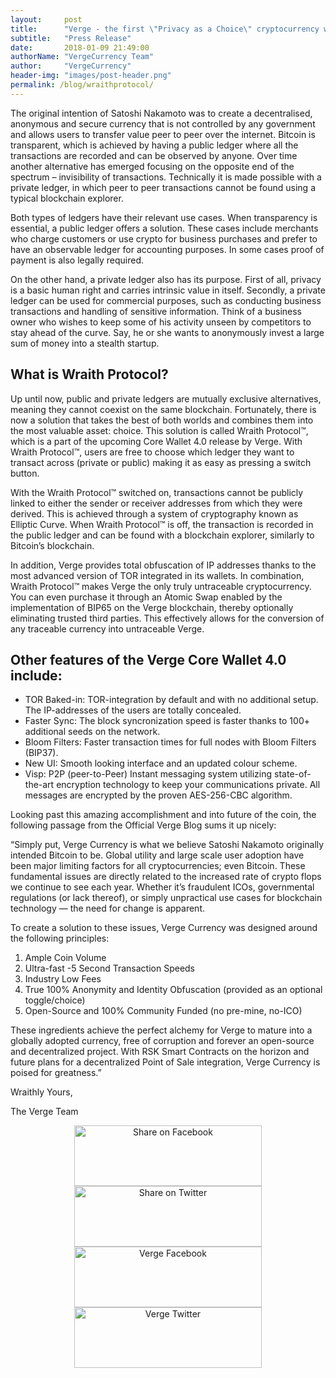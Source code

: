 ```yaml
---
layout:     post
title:      "Verge - the first \"Privacy as a Choice\" cryptocurrency with Wraith Protocol"
subtitle:   "Press Release"
date:       2018-01-09 21:49:00
authorName: "VergeCurrency Team"
author:     "VergeCurrency"
header-img: "images/post-header.png"
permalink: /blog/wraithprotocol/
---
```



The original intention of Satoshi Nakamoto was to create a decentralised, anonymous and secure currency that is not controlled by any government and allows users to transfer value
peer to peer over the internet. Bitcoin is transparent, which is achieved by having a public ledger where all the transactions are recorded and can be observed by anyone. Over time another
alternative has emerged focusing on the opposite end of the spectrum – invisibility of transactions. Technically it is made possible with a private ledger, in which peer to peer
transactions cannot be found using a typical blockchain explorer.

Both types of ledgers have their relevant use cases. When transparency is essential, a public ledger offers a solution. These cases include merchants who charge customers or use crypto
for business purchases and prefer to have an observable ledger for accounting purposes. In some cases proof of payment is also legally required.

On the other hand, a private ledger also has its purpose. First of all, privacy is a basic human right and carries intrinsic value in itself. Secondly, a private ledger can be used for commercial
purposes, such as conducting business transactions and handling of sensitive information. Think of a business owner who wishes to keep some of his activity unseen by competitors to stay ahead of the curve. Say, he or she wants to anonymously invest a large sum of money into a stealth startup.  


What is Wraith Protocol?
----------------------------

Up until now, public and private ledgers are mutually exclusive alternatives, meaning they cannot coexist on the same blockchain. Fortunately, there is now a solution that takes the best
of both worlds and combines them into the most valuable asset: choice. This solution is called Wraith Protocol™, which is a part of the upcoming Core Wallet 4.0 release by Verge. With
Wraith Protocol™, users are free to choose which ledger they want to transact across (private or public) making it as easy as pressing a switch button.

With the Wraith Protocol™ switched on, transactions cannot be publicly linked to either the sender or receiver addresses from which they were derived. This is achieved through a system
of cryptography known as Elliptic Curve. When Wraith Protocol™ is off, the transaction is recorded in the public ledger and can be found with a blockchain explorer, similarly to Bitcoin’s
blockchain.

In addition, Verge provides total obfuscation of IP addresses thanks to the most advanced version of TOR integrated in its wallets. In combination, Wraith Protocol™ makes Verge the only truly untraceable cryptocurrency. You can even purchase it through an Atomic Swap enabled by the implementation of BIP65 on the Verge blockchain, thereby optionally eliminating trusted
third parties. This effectively allows for the conversion of any traceable currency into untraceable Verge.


Other features of the Verge Core Wallet 4.0 include:
--------------------

* TOR Baked-in: TOR-integration by default and with no additional setup. The IP-addresses of the users are totally concealed.
* Faster Sync: The block syncronization speed is faster thanks to 100+ additional seeds on the network.
* Bloom Filters: Faster transaction times for full nodes with Bloom Filters (BIP37).
* New UI: Smooth looking interface and an updated colour scheme.
* Visp: P2P (peer-to-Peer) Instant messaging system utilizing state-of-the-art encryption technology to keep your communications private. All messages are encrypted by the proven AES-256-CBC algorithm.


Looking past this amazing accomplishment and into future of the coin, the following passage from the Official Verge Blog sums it up nicely:

“Simply put, Verge Currency is what we believe Satoshi Nakamoto originally intended Bitcoin to be.  Global utility and large scale user adoption have been major limiting factors for all
cryptocurrencies; even Bitcoin. These fundamental issues are directly related to the increased rate of crypto flops we continue to see each year. Whether it’s fraudulent ICOs, governmental
regulations (or lack thereof), or simply unpractical use cases for blockchain technology — the need for change is apparent.

To create a solution to these issues, Verge Currency was designed around the following principles:

1. Ample Coin Volume
2. Ultra-fast -5 Second Transaction Speeds
3. Industry Low Fees
4. True 100% Anonymity and Identity Obfuscation (provided as an optional toggle/choice)
5. Open-Source and 100% Community Funded (no pre-mine, no-ICO)

These ingredients achieve the perfect alchemy for Verge to mature into a globally adopted currency, free of corruption and forever an open-source and decentralized project. With RSK
Smart Contracts on the horizon and future plans for a decentralized Point of Sale integration, Verge Currency is poised for greatness.”


Wraithly Yours,

The Verge Team

<center>
<a href="https://www.facebook.com/sharer/sharer.php?u=https://vergecurrency.com/blog/wraithprotocol/"><img border="0" style="width: 100%; height: 100%; max-width:300px; max-height:97px" alt="Share on Facebook" src="//i.imgur.com/SY8iIIo.png"></a>
<a href="https://twitter.com/home?status=Verge%20-%20the%20first%20%22Privacy%20as%20a%20Choice%22%20cryptocurrency%20with%20Wraith%20Protocol%20https://vergecurrency.com/blog/wraithprotocol/%0A%23VergeNews%20%23XVG%20%23privacy%20%23crypto%20%23vergecurrency%20%23Press%20%23Release%20%23wraithprotocol%20%23cryptocurrency%20%23altcoins"><img border="0" style="width: 100%; height: 100%; max-width:300px; max-height:97px" alt="Share on Twitter" src="//i.imgur.com/GaU3g0i.png"></a>
<br>
<a href="https://www.facebook.com/VERGEcurrency/"><img border="0" style="width: 100%; height: 100%; max-width:300px; max-height:97px" alt="Verge Facebook" src="//i.imgur.com/GUcvbwS.png"></a>
<a href="https://twitter.com/vergecurrency"><img border="0" style="width: 100%; height: 100%; max-width:300px; max-height:97px" alt="Verge Twitter" src="//i.imgur.com/XIYm5p4.png"></a>
</center>
